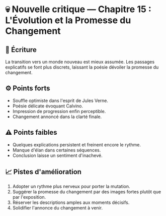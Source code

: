 # 💀 Nouvelle critique — Chapitre 15 : L'Évolution et la Promesse du Changement

## 🧠 Écriture
La transition vers un monde nouveau est mieux assumée. Les passages explicatifs se font plus discrets, laissant la poésie dévoiler la promesse du changement.

## ⚙️ Points forts
- Souffle optimiste dans l'esprit de Jules Verne.
- Poésie délicate évoquant Calvino.
- Impression de progression enfin perceptible.
- Changement annoncé dans la clarté finale.

## ⚠️ Points faibles
- Quelques explications persistent et freinent encore le rythme.
- Manque d'élan dans certaines séquences.
- Conclusion laisse un sentiment d'inachevé.

## 📈 Pistes d'amélioration
1. Adopter un rythme plus nerveux pour porter la mutation.
2. Suggérer la promesse du changement par des images fortes plutôt que par l'exposition.
3. Réserver les descriptions amples aux moments décisifs.
4. Solidifier l'annonce du changement à venir.
